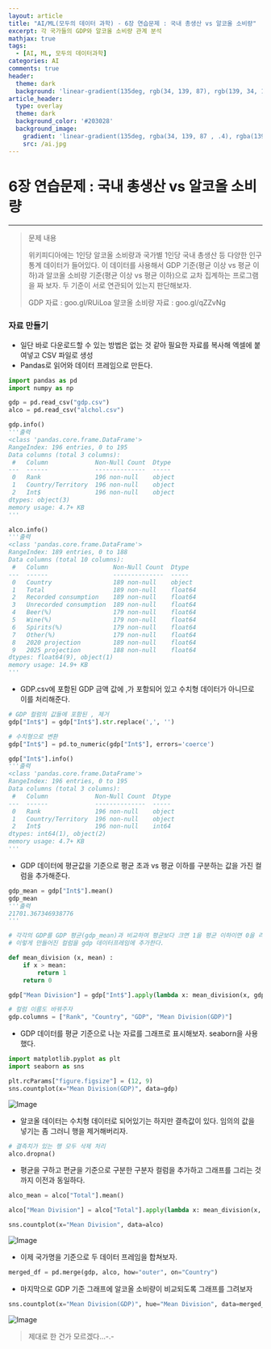 ```yaml
---
layout: article
title: "AI/ML(모두의 데이터 과학) - 6장 연습문제 : 국내 총생산 vs 알코올 소비량"
excerpt: 각 국가들의 GDP와 알코올 소비량 관계 분석
mathjax: true
tags:
  - [AI, ML, 모두의 데이터과학]
categories: AI
comments: true
header:
  theme: dark
  background: 'linear-gradient(135deg, rgb(34, 139, 87), rgb(139, 34, 139))'
article_header:
  type: overlay
  theme: dark
  background_color: '#203028'
  background_image:
    gradient: 'linear-gradient(135deg, rgba(34, 139, 87 , .4), rgba(139, 34, 139, .4))'
    src: /ai.jpg
---
```


# 6장 연습문제 : 국내 총생산 vs 알코올 소비량

---

> 문제 내용
>
> 위키피디아에는 1인당 알코올 소비량과 국가별 1인당 국내 총생산 등 다양한 인구통계 데이터가 들어있다. 이 데이터를 사용해서 GDP 기준(평균 이상 vs 평균 이하)과 알코올 소비량 기준(평균 이상 vs 평균 이하)으로 교차 집계하는 프로그램을 짜 보자. 두 기준이 서로 연관되어 있는지 판단해보자.
>
> GDP 자료 : goo.gl/RUiLoa
> 알코올 소비량 자료 : goo.gl/qZZvNg

### 자료 만들기

- 일단 바로 다운로드할 수 있는 방법은 없는 것 같아 필요한 자료를 복사해 엑셀에 붙여넣고 CSV 파일로 생성
- Pandas로 읽어와 데이터 프레임으로 만든다.

``` python
import pandas as pd
import numpy as np

gdp = pd.read_csv("gdp.csv")
alco = pd.read_csv("alchol.csv")

gdp.info()
'''출력
<class 'pandas.core.frame.DataFrame'>
RangeIndex: 196 entries, 0 to 195
Data columns (total 3 columns):
 #   Column             Non-Null Count  Dtype
---  ------             --------------  -----
 0   Rank               196 non-null    object
 1   Country/Territory  196 non-null    object
 2   Int$               196 non-null    object
dtypes: object(3)
memory usage: 4.7+ KB
'''

alco.info()
'''출력
<class 'pandas.core.frame.DataFrame'>
RangeIndex: 189 entries, 0 to 188
Data columns (total 10 columns):
 #   Column                  Non-Null Count  Dtype
---  ------                  --------------  -----
 0   Country                 189 non-null    object
 1   Total                   189 non-null    float64
 2   Recorded consumption    189 non-null    float64
 3   Unrecorded consumption  189 non-null    float64
 4   Beer(%)                 179 non-null    float64
 5   Wine(%)                 179 non-null    float64
 6   Spirits(%)              179 non-null    float64
 7   Other(%)                179 non-null    float64
 8   2020 projection         189 non-null    float64
 9   2025 projection         188 non-null    float64
dtypes: float64(9), object(1)
memory usage: 14.9+ KB
'''
```

- GDP.csv에 포함된 GDP 금액 값에 ,가 포함되어 있고 수치형 데이터가 아니므로 이를 처리해준다.

``` python
# GDP 컬럼의 값들에 포함된 , 제거
gdp["Int$"] = gdp["Int$"].str.replace(',', '')

# 수치형으로 변환
gdp["Int$"] = pd.to_numeric(gdp["Int$"], errors='coerce')

gdp["Int$"].info()
'''출력
<class 'pandas.core.frame.DataFrame'>
RangeIndex: 196 entries, 0 to 195
Data columns (total 3 columns):
 #   Column             Non-Null Count  Dtype
---  ------             --------------  -----
 0   Rank               196 non-null    object
 1   Country/Territory  196 non-null    object
 2   Int$               196 non-null    int64
dtypes: int64(1), object(2)
memory usage: 4.7+ KB
'''
```

- GDP 데이터에 평균값을 기준으로 평균 초과 vs 평균 이하를 구분하는 값을 가진 컬럼을 추가해준다.

``` python
gdp_mean = gdp["Int$"].mean()
gdp_mean
'''출력
21701.367346938776
'''

# 각각의 GDP를 GDP 평균(gdp_mean)과 비교하여 평균보다 크면 1을 평균 이하이면 0을 리턴한다.
# 이렇게 만들어진 컬럼을 gdp 데이터프레임에 추가한다.

def mean_division (x, mean) :
    if x > mean:
        return 1
    return 0

gdp["Mean Division"] = gdp["Int$"].apply(lambda x: mean_division(x, gdp_mean))

# 컬럼 이름도 바꿔주자
gdp.columns = ["Rank", "Country", "GDP", "Mean Division(GDP)"]
```

- GDP 데이터를 평균 기준으로 나눈 자료를 그래프로 표시해보자. seaborn을 사용했다.

``` python
import matplotlib.pyplot as plt
import seaborn as sns

plt.rcParams["figure.figsize"] = (12, 9)
sns.countplot(x="Mean Division(GDP)", data=gdp)
```


![Image](https://raw.githubusercontent.com/mazdah/mazdah.github.io/master/_posts/AI/images/gdp.png)


- 알코올 데이터는 수치형 데이터로 되어있기는 하지만 결측값이 있다. 임의의 값을 넣기는 좀 그러니 행을 제거해버리자.

``` python
# 결측치가 있는 행 모두 삭제 처리
alco.dropna()
```

- 평균을 구하고 편균을 기준으로 구분한 구분자 컬럼을 추가하고 그래프를 그리는 것 까지 이전과 동일하다.

``` python
alco_mean = alco["Total"].mean()

alco["Mean Division"] = alco["Total"].apply(lambda x: mean_division(x, alco_mean))

sns.countplot(x="Mean Division", data=alco)
```

![Image](https://raw.githubusercontent.com/mazdah/mazdah.github.io/master/_posts/AI/images/alchol.png)

- 이제 국가명을 기준으로 두 데이터 프레임을 합쳐보자.

``` python
merged_df = pd.merge(gdp, alco, how="outer", on="Country")
```

- 마지막으로 GDP 기준 그래프에 알코올 소비량이 비교되도록 그래프를 그려보자

``` python
sns.countplot(x="Mean Division(GDP)", hue="Mean Division", data=merged_df)
```

![Image](https://raw.githubusercontent.com/mazdah/mazdah.github.io/master/_posts/AI/images/gdp_alchol.png)

> 제대로 한 건가 모르겠다…-.-

